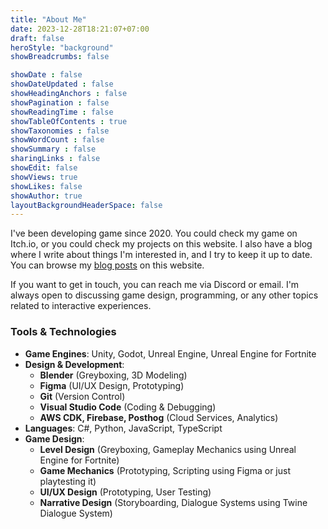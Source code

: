 ```yaml
---
title: "About Me"
date: 2023-12-28T18:21:07+07:00
draft: false
heroStyle: "background"
showBreadcrumbs: false

showDate : false
showDateUpdated : false
showHeadingAnchors : false
showPagination : false
showReadingTime : false
showTableOfContents : true
showTaxonomies : false 
showWordCount : false
showSummary : false
sharingLinks : false
showEdit: false
showViews: true
showLikes: false
showAuthor: true
layoutBackgroundHeaderSpace: false
---
```

I've been developing game since 2020. You could check my game on Itch.io, or you could check my projects on this website. I also have a blog where I write about things I'm interested in, and I try to keep it up to date.
You can browse my [blog posts](/posts/) on this website.

If you want to get in touch, you can reach me via Discord or email. I'm always open to discussing game design, programming, or any other topics related to interactive experiences.

### Tools & Technologies  

- **Game Engines**: Unity, Godot, Unreal Engine, Unreal Engine for Fortnite  
- **Design & Development**:  
  - **Blender** (Greyboxing, 3D Modeling)  
  - **Figma** (UI/UX Design, Prototyping)  
  - **Git** (Version Control)  
  - **Visual Studio Code** (Coding & Debugging)  
  - **AWS CDK, Firebase, Posthog** (Cloud Services, Analytics)
- **Languages**: C#, Python, JavaScript, TypeScript
- **Game Design**: 
  - **Level Design** (Greyboxing, Gameplay Mechanics using Unreal Engine for Fortnite)
  - **Game Mechanics** (Prototyping, Scripting using Figma or just playtesting it)
  - **UI/UX Design** (Prototyping, User Testing)
  - **Narrative Design** (Storyboarding, Dialogue Systems using Twine Dialogue System)
